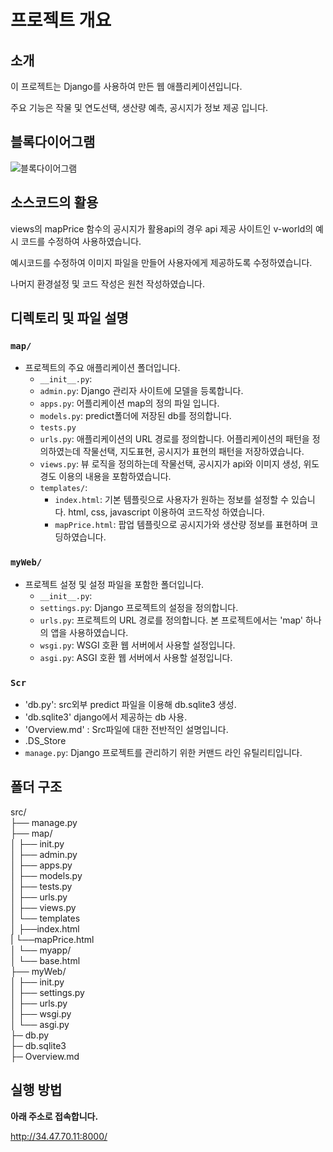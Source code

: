 # 프로젝트 개요

## 소개 
이 프로젝트는 Django를 사용하여 만든 웹 애플리케이션입니다.

주요 기능은 작물 및 연도선택, 생산량 예측, 공시지가 정보 제공 입니다. 
## 블록다이어그램
![블록다이어그램](https://github.com/CSID-DGU/2024-1-OSSProj-Aha-09/assets/162420581/59788618-d805-4323-b1b4-f9388d486d76)
## 소스코드의 활용

views의 mapPrice 함수의 공시지가 활용api의 경우 api 제공 사이트인 v-world의 예시 코드를 수정하여 사용하였습니다.

예시코드를 수정하여 이미지 파일을 만들어 사용자에게 제공하도록 수정하였습니다. 

나머지 환경설정 및 코드 작성은 원천 작성하였습니다.

## 디렉토리 및 파일 설명

### `map/`
- 프로젝트의 주요 애플리케이션 폴더입니다.
  - `__init__.py`:
  - `admin.py`: Django 관리자 사이트에 모델을 등록합니다.
  - `apps.py`: 어플리케이션 map의 정의 파일 입니다.
  - `models.py`: predict폴더에 저장된 db를 정의합니다.
  - `tests.py`
  - `urls.py`: 애플리케이션의 URL 경로를 정의합니다. 어플리케이션의 패턴을 정의하였는데 작물선택, 지도표현, 공시지가 표현의 패턴을 저장하였습니다.
  - `views.py`: 뷰 로직을 정의하는데 작물선택, 공시지가 api와 이미지 생성, 위도경도 이용의 내용을 포함하였습니다. 
  - `templates/`: 
      - `index.html`: 기본 템플릿으로 사용자가 원하는 정보를 설정할 수 있습니다. html, css, javascript 이용하여 코드작성 하였습니다. 
      - `mapPrice.html`: 팝업 템플릿으로 공시지가와 생산량 정보를 표현하며 코딩하였습니다.

### `myWeb/`
- 프로젝트 설정 및 설정 파일을 포함한 폴더입니다.
  - `__init__.py`:
  - `settings.py`: Django 프로젝트의 설정을 정의합니다.
  - `urls.py`: 프로젝트의 URL 경로를 정의합니다. 본 프로젝트에서는 'map' 하나의 앱을 사용하였습니다.
  - `wsgi.py`: WSGI 호환 웹 서버에서 사용할 설정입니다.
  - `asgi.py`: ASGI 호환 웹 서버에서 사용할 설정입니다.

### `Scr`
 - 'db.py': src외부 predict 파일을 이용해 db.sqlite3 생성. 
 - 'db.sqlite3' django에서 제공하는 db 사용. 
 - 'Overview.md' : Src파일에 대한 전반적인 설명입니다.
 - .DS_Store
 - `manage.py`: Django 프로젝트를 관리하기 위한 커맨드 라인 유틸리티입니다.

   
## 폴더 구조
src/<br>
├── manage.py<br>
├── map/<br>
│ ├── init.py<br>
│ ├── admin.py<br>
│ ├── apps.py<br>
│ ├── models.py<br>
│ ├── tests.py<br>
│ ├── urls.py<br>
│ ├── views.py<br>
│ └── templates<br>
│    ├──index.html<br>
|    └──mapPrice.html<br>
│ └── myapp/<br>
│ └── base.html<br>
├── myWeb/<br>
│ ├── init.py<br>
│ ├── settings.py<br>
│ ├── urls.py<br>
│ ├── wsgi.py<br>
│ └── asgi.py<br>
├─ db.py<br>
├─ db.sqlite3<br>
├─ Overview.md<br>

## 실행 방법
**아래 주소로 접속합니다.**
   
   http://34.47.70.11:8000/
